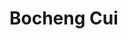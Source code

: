 <!-- Global site tag (gtag.js) - Google Analytics -->
<script async src="https://www.googletagmanager.com/gtag/js?id=G-4R0F3F4K3P"></script>
<script>
  window.dataLayer = window.dataLayer || [];

  function gtag() {
    dataLayer.push(arguments);
  }
  gtag('js', new Date());

  gtag('config', 'G-4R0F3F4K3P');

</script>
<h1>Bocheng Cui</h1>
<script src="https://code.jquery.com/jquery-3.6.0.min.js"></script>
<script>
  $(function () {
    $('#aboutme').load('aboutme/aboutme.html');
    $('#news').load('news/news.html');
    $('#talks').load('talks/talks.html');
    $('#projects').load('projects/projects.html');
    $('#experience').load('experience/experience.html');
    $('#education').load('education/education.html');
  })

</script>

<body>
  <!-- importing aboutme -->
  <div id="aboutme"></div>
  <br>
  <br>
  <!-- importing news -->
  <!-- <div id="news"></div>
  <br>
  <br> -->
  <!-- immporting Talks -->
  <div id="talks"></div>
  <br>
  <br>
  <!-- importing projects -->
  <div id="projects"></div>
  <br>
  <br>
  <!-- importing experience -->
  <div id="experience"></div>
  <br>
  <br>
  <!-- importing eduction -->
  <div id="education"></div>

</body>
